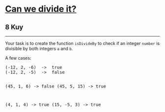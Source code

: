<h1><a href="https://www.codewars.com/kata/5a2b703dc5e2845c0900005a">Can we divide it?</a></h1>
<h2>8 Kuy</h2>
<hr>

<p>Your task is to create the function <code>isDivideBy</code> 
to check if an integer <code>number</code> is divisible 
by both integers <code>a</code> and <code>b</code>.</p>

<p>A few cases:</p>
<pre>
(-12, 2, -6)  ->  true
(-12, 2, -5)  ->  false

(45, 1, 6)    ->  false
(45, 5, 15)   ->  true

(4, 1, 4)     ->  true
(15, -5, 3)   ->  true
</pre>